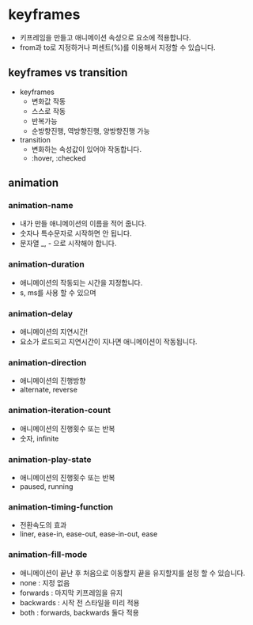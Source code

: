 # keyframes

- 키프레임을 만들고 애니메이션 속성으로 요소에 적용합니다.
- from과 to로 지정하거나 퍼센트(%)를 이용해서 지정할 수 있습니다.

## keyframes vs transition

- keyframes
  - 변화값 작동
  - 스스로 작동
  - 반복가능
  - 순방향진행, 역방향진행, 양방향진행 가능
- transition
  - 변화하는 속성값이 있어야 작동합니다.
  - :hover, :checked

## animation

### animation-name

- 내가 만들 애니메이션의 이름을 적어 줍니다.
- 숫자나 특수문자로 시작하면 안 됩니다.
- 문자열 \_, - 으로 시작해야 합니다.

### animation-duration

- 애니메이션의 작동되는 시간을 지정합니다.
- s, ms를 사용 할 수 있으며

### animation-delay

- 애니메이션의 지연시간!
- 요소가 로드되고 지연시간이 지나면 애니메이션이 작동됩니다.

### animation-direction

- 애니메이션의 진행방향
- alternate, reverse

### animation-iteration-count

- 애니메이션의 진행횟수 또는 반복
- 숫자, infinite

### animation-play-state

- 애니메이션의 진행횟수 또는 반복
- paused, running

### animation-timing-function

- 전환속도의 효과
- liner, ease-in, ease-out, ease-in-out, ease

### animation-fill-mode

- 애니메이션이 끝난 후 처음으로 이동할지 끝을 유지할지를 설정 할 수 있습니다.
- none : 지정 없음
- forwards : 마지막 키프레임을 유지
- backwards : 시작 전 스타일을 미리 적용
- both : forwards, backwards 둘다 적용
